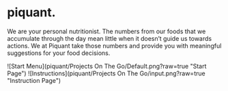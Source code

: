 piquant.
=======

We are your personal nutritionist. The numbers from our foods that we accumulate through the day mean little when it doesn’t guide us towards actions. We at Piquant take those numbers and provide you with meaningful suggestions for your food decisions.

![Start Menu](piquant/Projects On The Go/Default.png?raw=true "Start Page")
![Instructions](piquant/Projects On The Go/input.png?raw=true "Instruction Page")
